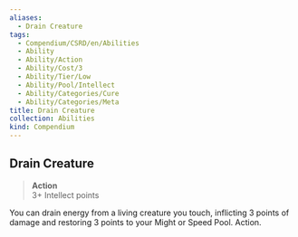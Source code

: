 ```yaml
---
aliases:
  - Drain Creature
tags:
  - Compendium/CSRD/en/Abilities
  - Ability
  - Ability/Action
  - Ability/Cost/3
  - Ability/Tier/Low
  - Ability/Pool/Intellect
  - Ability/Categories/Cure
  - Ability/Categories/Meta
title: Drain Creature
collection: Abilities
kind: Compendium
---
```

## Drain Creature  
>**Action**  
>3+ Intellect points
  
You can drain energy from a living creature you touch, inflicting 3 points of damage and restoring 3 points to your Might or Speed Pool. Action.